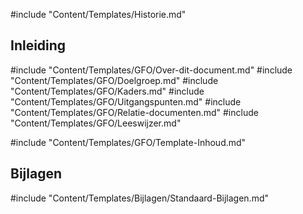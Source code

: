 #include "Content/Templates/Historie.md"

## Inleiding

#include "Content/Templates/GFO/Over-dit-document.md"
#include "Content/Templates/GFO/Doelgroep.md"
#include "Content/Templates/GFO/Kaders.md"
#include "Content/Templates/GFO/Uitgangspunten.md"
#include "Content/Templates/GFO/Relatie-documenten.md"
#include "Content/Templates/GFO/Leeswijzer.md"

#include "Content/Templates/GFO/Template-Inhoud.md"

## Bijlagen

#include "Content/Templates/Bijlagen/Standaard-Bijlagen.md"
